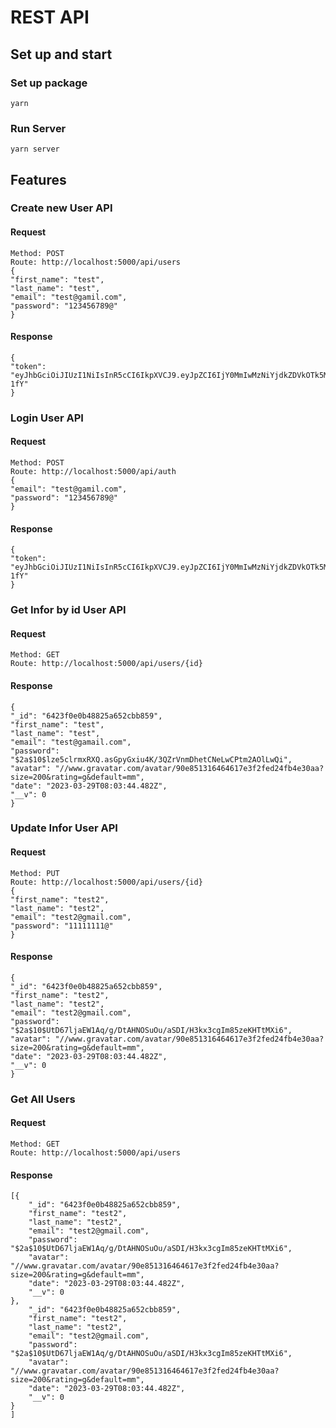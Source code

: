 # REST API
## Set up and start
### Set up package
    yarn
### Run Server
    yarn server
## Features
### Create new User API 

#### Request
    Method: POST
    Route: http://localhost:5000/api/users
    {
    "first_name": "test",
    "last_name": "test",
    "email": "test@gamil.com",
    "password": "123456789@"
    }
#### Response
    {
    "token": "eyJhbGciOiJIUzI1NiIsInR5cCI6IkpXVCJ9.eyJpZCI6IjY0MmIwMzNiYjdkZDVkOTk5MGY4ZjU0OSIsImlhdCI6MTY4MDU0MDQ3NSwiZXhwIjoxNjgwNTQ0MDc1fQ.2xQqcbPnq5DPcDwtS36NmpuN7vqwSfMF9etT6bs-1fY"
    }
### Login User API
#### Request
    Method: POST
    Route: http://localhost:5000/api/auth
    {
    "email": "test@gamil.com",
    "password": "123456789@"
    }
#### Response
    {
    "token": "eyJhbGciOiJIUzI1NiIsInR5cCI6IkpXVCJ9.eyJpZCI6IjY0MmIwMzNiYjdkZDVkOTk5MGY4ZjU0OSIsImlhdCI6MTY4MDU0MDQ3NSwiZXhwIjoxNjgwNTQ0MDc1fQ.2xQqcbPnq5DPcDwtS36NmpuN7vqwSfMF9etT6bs-1fY"
    }
### Get Infor by id User API
#### Request
    Method: GET
    Route: http://localhost:5000/api/users/{id}
#### Response
    {
    "_id": "6423f0e0b48825a652cbb859",
    "first_name": "test",
    "last_name": "test",
    "email": "test@gamail.com",
    "password": "$2a$10$lze5clrmxRXQ.asGpyGxiu4K/3QZrVnmDhetCNeLwCPtm2AOlLwQi",
    "avatar": "//www.gravatar.com/avatar/90e851316464617e3f2fed24fb4e30aa?size=200&rating=g&default=mm",
    "date": "2023-03-29T08:03:44.482Z",
    "__v": 0
    }
### Update Infor User API
#### Request
    Method: PUT
    Route: http://localhost:5000/api/users/{id}
    {
    "first_name": "test2",
    "last_name": "test2",
    "email": "test2@gmail.com",
    "password": "11111111@"
    }
#### Response
    {
    "_id": "6423f0e0b48825a652cbb859",
    "first_name": "test2",
    "last_name": "test2",
    "email": "test2@gmail.com",
    "password": "$2a$10$UtD67ljaEW1Aq/g/DtAHNOSuOu/aSDI/H3kx3cgIm85zeKHTtMXi6",
    "avatar": "//www.gravatar.com/avatar/90e851316464617e3f2fed24fb4e30aa?size=200&rating=g&default=mm",
    "date": "2023-03-29T08:03:44.482Z",
    "__v": 0
    }
### Get All Users
#### Request
    Method: GET
    Route: http://localhost:5000/api/users
#### Response
    [{
        "_id": "6423f0e0b48825a652cbb859",
        "first_name": "test2",
        "last_name": "test2",
        "email": "test2@gmail.com",
        "password": "$2a$10$UtD67ljaEW1Aq/g/DtAHNOSuOu/aSDI/H3kx3cgIm85zeKHTtMXi6",
        "avatar": "//www.gravatar.com/avatar/90e851316464617e3f2fed24fb4e30aa?size=200&rating=g&default=mm",
        "date": "2023-03-29T08:03:44.482Z",
        "__v": 0
    },
        "_id": "6423f0e0b48825a652cbb859",
        "first_name": "test2",
        "last_name": "test2",
        "email": "test2@gmail.com",
        "password": "$2a$10$UtD67ljaEW1Aq/g/DtAHNOSuOu/aSDI/H3kx3cgIm85zeKHTtMXi6",
        "avatar": "//www.gravatar.com/avatar/90e851316464617e3f2fed24fb4e30aa?size=200&rating=g&default=mm",
        "date": "2023-03-29T08:03:44.482Z",
        "__v": 0
    }
    ]



    
